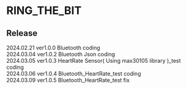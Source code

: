 # RING_THE_BIT

## Release

2024.02.21 ver1.0.0 Bluetooth coding
<br>
2024.03.04 ver1.0.2 Bluetooth Json coding
<br>
2024.03.05 ver1.0.3 HeartRate Sensor( Using max30105 library )_test coding
<br>
2024.03.06 ver1.0.4 Bluetooth_HeartRate_test coding
<br>
2024.03.09 ver1.0.5 Bluetooth_HeartRate_test fix
